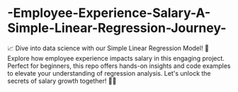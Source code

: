 # -Employee-Experience-Salary-A-Simple-Linear-Regression-Journey-
📈 Dive into data science with our Simple Linear Regression Model! 🚀 Explore how employee experience impacts salary in this engaging project. Perfect for beginners, this repo offers hands-on insights and code examples to elevate your understanding of regression analysis. Let's unlock the secrets of salary growth together! 💼✨
